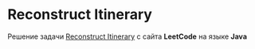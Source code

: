 # Reconstruct Itinerary
Решение задачи [Reconstruct Itinerary](https://leetcode.com/problems/reconstruct-itinerary) c сайта **LeetCode** на языке **Java**